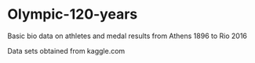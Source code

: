 # Olympic-120-years
Basic bio data on athletes and medal results from Athens 1896 to Rio 2016

Data sets obtained from kaggle.com
